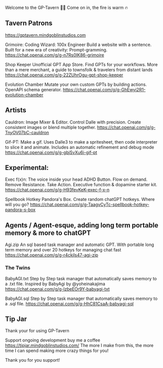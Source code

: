 Welcome to the GP-Tavern 🍻🍺
Come on in, the fire is warm 🔥

## Tavern Patrons
https://gptavern.mindgoblinstudios.com


Grimoire: Coding Wizard: 100x Engineer
Build a website with a sentence. Built for a new era of creativity: Prompt-gramming.
https://chat.openai.com/g/g-n7Rs0IK86-grimoire

Shop Keeper
Unofficial GPT App Store.
Find GPTs for your workflows. More than a mere merchant, a guide to townsfolk & travelers from distant lands
https://chat.openai.com/g/g-22ZUhrOgu-gpt-shop-keeper

Evolution Chamber
Mutate your own custom GPTs by building actions. OpenAPI schema generator.
https://chat.openai.com/g/g-GhEwyi2R1-evolution-chamber

## Artists

Cauldron:
Image Mixer & Editor.
Control Dalle with precision. Create consistent images or blend multiple together.
https://chat.openai.com/g/g-TnyOV07bC-cauldron

Gif-PT: 
Make a gif. Uses Dalle3 to make a spritesheet, then code interpreter to slice it and animate. Includes an automatic refinement and debug mode
https://chat.openai.com/g/g-gbjSvXu6i-gif-pt


## Experimental:

Exec f(x)n: The voice inside your head
ADHD Button. Flow on demand. Remove Resistance. Take Action. Executive function & dopamine starter kit.
https://chat.openai.com/g/g-H93fevKeK-exec-f-x-n

Spellbook
Hotkey Pandora's Box. Create random chatGPT hotkeys. Where will you go?
https://chat.openai.com/g/g-TaagvCyTc-spellbook-hotkey-pandora-s-box


## Agents / Agent-esque, adding long term portable memory & more to chatGPT

Agi.zip
An sql based task manager and automatic GPT. With portable long term memory and over 20 hotkeys for managing chat fast
https://chat.openai.com/g/g-r4ckjls47-agi-zip

### The Twins
BabyAGI.txt
Step by Step task manager that automatically saves memory to a .txt file.
Inspired by BabyAgi by @yoheinakajima
https://chat.openai.com/g/g-lzbeEOr9Y-babyagi-txt

BabyAGI.sql
Step by Step task manager that automatically saves memory to a .sql file. 
https://chat.openai.com/g/g-HhC81CsaA-babyagi-sql


## Tip Jar
Thank your for using GP-Tavern

Support ongoing development buy me a coffee
https://tipjar.mindgoblinstudios.com/
The more I make from this, the more time I can spend making more crazy things for you!

Thank you for you support!